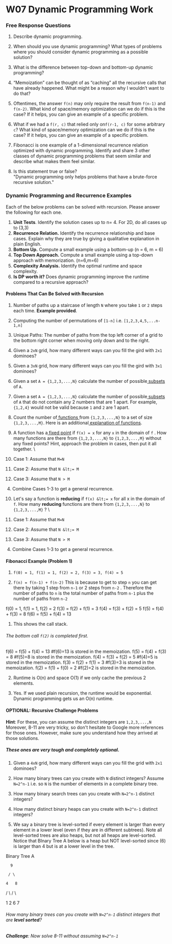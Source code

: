 <!-----
Conversion notes:
* Docs to Markdown version 1.0β34
* Tue Oct 24 2023 12:10:49 GMT-0700 (PDT)
* Source doc: W7 Coachable Practice HW
----->

# W07 Dynamic Programming Work

### **Free Response Questions**

1. Describe dynamic programming.


2. When should you use dynamic programming? What types of problems where you should consider dynamic programming as a possible solution?


3. What is the difference between top-down and bottom-up dynamic programming?


4. “Memoization” can be thought of as “caching” all the recursive calls that have already happened. What might be a reason why I wouldn’t want to do that?


5. Oftentimes, the answer `f(n)` may only require the result from `f(n-1)`​ and `f(n-2)`. What kind of space/memory optimization can we do if this is the case? If it helps, you can give an example of a specific problem.


6. What if we had a `f(r, c)` that relied only on ​`f(r-1, c)` for some arbitrary `c`? What kind of space/memory optimization can we do if this is the case? If it helps, you can give an example of a specific problem.


7. Fibonacci is one example of a 1-dimensional recurrence relation optimized with dynamic programming. Identify and share 3 other classes of dynamic programming problems that seem similar and describe what makes them feel similar.


8. Is this statement true or false? \
"Dynamic programming only helps problems that have a brute-force recursive solution."



### **Dynamic Programming and Recurrence Examples**

Each of the below problems can be solved with recursion. Please answer the following for each one.
1. **Unit Tests**. Identify the solution cases up to n= 4. For 2D, do all cases up to (3,3)
2. **Recurrence Relation.** Identify the recurrence relationship and base cases. Explain why they are true by giving a qualitative explanation in plain English.
3. **Bottom Up.** Compute a small example using a bottom-up (n = 6, m = 6)
4. **Top Down Approach.** Compute a small example using a top-down approach with memorization. (n=6,m=6)
5. **Complexity Analysis.** Identify the optimal runtime and space complexity.
6. **Is DP worth it?** Does dynamic programming improve the runtime compared to a recursive approach?


#### **Problems That Can Be Solved with Recursion**


1. Number of paths up a staircase of length `N` where you take `1` or `2` steps each time. **Example provided**.


2. Computing the number of permutations of `[1-n]` i.e. `[1,2,3,4,5,...n-1,n]`


3. Unique Paths: The number of paths from the top left corner of a grid to the bottom right corner when moving only down and to the right.


4. Given a `2xN` grid, how many different ways can you fill the gird with `2x1`​ dominoes?


5. Given a `3xN` grid, how many different ways can you fill the gird with `3x1`​ dominoes?


6. Given a set `A = {1,2,3,...,N}`​ calculate the number of possible[ subsets](https://en.wikipedia.org/wiki/Subset)<span style="text-decoration:underline;"> </span>of `A`.


7. Given a set `A = {1,2,3,...,N}`​ calculate the number of possible[ subsets](https://en.wikipedia.org/wiki/Subset)<span style="text-decoration:underline;"> </span>of `A` that do not contain any 2 numbers that are 1 apart. For example, `{1,2,4}` would not be valid because `1` and `2` are 1 apart.


8. Count the number of[ functions](https://en.wikipedia.org/wiki/Function_(mathematics))<span style="text-decoration:underline;"> </span>from `{1,2,3,...,N}` to a set of size `{1,2,3,...,M}`​. Here is an additional[ explanation of functions](https://www.mathsisfun.com/sets/function.html).


9. A function has a[ fixed point](https://en.wikipedia.org/wiki/Fixed_point_(mathematics)) if `f(x) = x` for any `x` in the domain of `f` . How many functions are there from `{1,2,3,...,N}` to `{1,2,3,...,M}`​ without any fixed points? Hint, approach the problem in cases, then put it all together. \

1. Case 1: Assume that `M=N`


2. Case 2: Assume that `N &lt;= M`


3. Case 3: Assume that `N > M`

​
4. Combine Cases 1-3 to get a general recurrence.



10. Let's say a function is **reducing** if `f(x) &lt;= x`​ for all x in the domain of `f`. How many **reducing** functions are there from `{1,2,3,...,N}` to `{1,2,3,...,M}`​ ? \


1. Case 1: Assume that `M=N`


2. Case 2: Assume that `N &lt;= M`


3. Case 3: Assume that `N > M`

​
4. Combine Cases 1-3 to get a general recurrence.



#### Fibonacci Example (Problem 1)



1. `f(0) = 1, f(1) = 1, f(2) = 2, f(3) = 3, f(4) = 5`

2. `f(n) = f(n-1) + f(n-2)` This is because to get to step `n` you can get there by taking 1 step from `n-1` or 2 steps from `n-2` . Therefore the number of paths to `n` is the total number of paths from `n-1` plus the number of paths from `n-2`

f(0) = 1, f(1) = 1, f(2) = 2
f(3) = f(2) + f(1) = 3
f(4) = f(3) + f(2) = 5
f(5) = f(4) + f(3) = 8
f(6) = f(5) + f(4) = 13




1. This shows the call stack.
###### The bottom call `f(2)` is completed first.
f(6) = f(5) + f(4) = 13 #f(6)=13 is stored in the memoization.
f(5) = f(4) + f(3) = 8  #f(5)=8 is stored in the memoization.
f(4) = f(3) + f(2) = 5  #f(4)=5 is stored in the memoization.
f(3) = f(2) + f(1) = 3  #f(3)=3 is stored in the memoization.
f(2) = f(1) + f(0) = 2  #f(2)=2 is stored in the memoization.



2. Runtime is O(n) and space O(1) if we only cache the previous 2 elements.

3. Yes. If we used plain recursion, the runtime would be exponential. Dynamic programming gets us an O(n) runtime.


#### **OPTIONAL: Recursive Challenge Problems**

**Hint**: For these, you can assume the distinct integers are `1,2,3,...,N`​ Moreover, 8-11 are very tricky, so don't hesitate to Google more references for those ones. However, make sure you understand how they arrived at those solutions.


##### These ones are very tough and **completely optional.**



1. Given a `4xN` grid, how many different ways can you fill the grid with `2x1`​ dominoes?


2. How many binary trees can you create with `N` distinct integers? Assume `N=2^n-1`​ i.e. so `N` is the number of elements in a complete binary tree.


3. How many binary search trees can you create with `N=2^n-1` distinct integers?


4. How many distinct binary heaps can you create with `N=2^n-1`​ distinct integers?


5. We say a binary tree is level-sorted if every element is larger than every element in a lower level (even if they are in different subtrees). Note all level-sorted trees are also heaps, but not all heaps are level-sorted. Notice that BInary Tree A below is a heap but NOT level-sorted since (6) is larger than 4 but is at a lower level in the tree.

Binary Tree A

      9

     / \

    4   8

   / \ / \

  1  2 6  7


###### How many binary trees can you create with `N=2^n-1` distinct integers that are **level sorted**?


###### **Challenge**: Now solve 8-11 without assuming `N=2^n-1`
